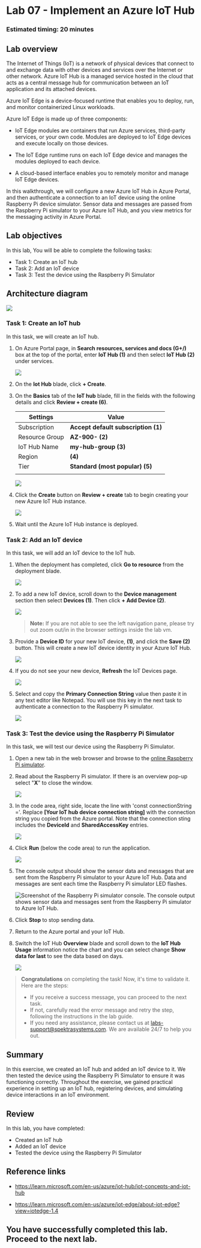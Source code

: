 # Lab 07 - Implement an Azure IoT Hub

### Estimated timing: 20 minutes

## Lab overview

The Internet of Things (IoT) is a network of physical devices that connect to and exchange data with other devices and services over the Internet or other network. Azure IoT Hub is a managed service hosted in the cloud that acts as a central message hub for communication between an IoT application and its attached devices.

Azure IoT Edge is a device-focused runtime that enables you to deploy, run, and monitor containerized Linux workloads.

Azure IoT Edge is made up of three components:

 - IoT Edge modules are containers that run Azure services, third-party services, or your own code. Modules are deployed to IoT Edge devices and execute locally on those devices.
 
 - The IoT Edge runtime runs on each IoT Edge device and manages the modules deployed to each device.

 - A cloud-based interface enables you to remotely monitor and manage IoT Edge devices.

In this walkthrough, we will configure a new Azure IoT Hub in Azure Portal, and then authenticate a connection to an IoT device using the online Raspberry Pi device simulator. Sensor data and messages are passed from the Raspberry Pi simulator to your Azure IoT Hub, and you view metrics for the messaging activity in Azure Portal.

## Lab objectives

In this lab, You will be able to complete the following tasks:

+ Task 1: Create an IoT hub
+ Task 2: Add an IoT device
+ Task 3: Test the device using the Raspberry Pi Simulator

## Architecture diagram

![](../images/az900lab07.PNG) 

### Task 1: Create an IoT hub

In this task, we will create an IoT hub. 

1. On Azure Portal page, in **Search resources, services and docs (G+/)** box at the top of the portal, enter **IoT Hub (1)** and then select **IoT Hub (2)** under services.

   ![](./images/az-900-77.png)
  
1. On the **Iot Hub** blade, click **+ Create**.

1. On the **Basics** tab of the **IoT hub** blade, fill in the fields with the following details and click **Review + create (6)**.

    | Settings | Value |
    |--|--|
    | Subscription | **Accept default subscription (1)** |
    | Resource Group | **AZ-900-<inject key="DeploymentID" enableCopy="false"/> (2)**  |
    | IoT Hub Name | **my-hub-group<inject key="DeploymentID" enableCopy="false" /> (3)** |
    | Region | **<inject key="Region" enableCopy="false"/> (4)** |
    | Tier | **Standard (most popular) (5)** |
    |||

    ![](./images/az-900-78.png)
  
1. Click the **Create** button on **Review + create** tab to begin creating your new Azure IoT Hub instance.

   ![](./images/az-900-79.png)

1. Wait until the Azure IoT Hub instance is deployed. 

### Task 2: Add an IoT device

In this task, we will add an IoT device to the IoT hub. 

1. When the deployment has completed, click **Go to resource** from the deployment blade. 

	![](../images/lab7-image3.png)

1. To add a new IoT device, scroll down to the **Device management** section then select **Devices (1)**. Then click **+ Add Device (2)**.

	![](../images/lab7-image4.png)

   >**Note:** If you are not able to see the left navigation pane, please try out zoom out/in in the browser settings inside the lab vm.

1. Provide a **Device ID** for your new IoT device, **<inject key="DeploymentID" enableCopy="false" />** **(1)**, and click the **Save (2)** button. This will create a new IoT device identity in your Azure IoT Hub.

   ![](../images/lab7-image5.png)
  
1. If you do not see your new device, **Refresh** the IoT Devices page.

   ![](../images/lab7-image6.png)

1. Select **<inject key="DeploymentID" enableCopy="false" />** and copy the **Primary Connection String** value then paste it in any text editor like Notepad. You will use this key in the next task to authenticate a connection to the Raspberry Pi simulator.

	![](../images/lab7-image7.png)

### Task 3: Test the device using the Raspberry Pi Simulator

In this task, we will test our device using the Raspberry Pi Simulator. 

1. Open a new tab in the web browser and browse to the [online Raspberry Pi simulator](https://azure-samples.github.io/raspberry-pi-web-simulator/#Getstarted). 

1. Read about the Raspberry Pi simulator. If there is an overview pop-up select "**X**" to close the window.

    ![](../images/lab7-image8.png)

1. In the code area, right side, locate the line with 'const connectionString ='. Replace **[Your IoT hub device connection string]**  with the connection string you copied from the Azure portal. Note that the connection sting includes the **DeviceId** and **SharedAccessKey** entries.

	![](../images/lab7-image9.png)

1. Click **Run** (below the code area) to run the application.

    ![](../images/lab7-image10.png)
  
1. The console output should show the sensor data and messages that are sent from the Raspberry Pi simulator to your Azure IoT Hub. Data and messages are sent each time the Raspberry Pi simulator LED flashes. 

	![Screenshot of the Raspberry Pi simulator console.  The console output shows sensor data and messages sent from the Raspberry Pi simulator to Azure IoT Hub.](../images/AZ-9000705.png)

1. Click **Stop** to stop sending data.

1. Return to the Azure portal and your IoT Hub.

1. Switch the IoT Hub **Overview** blade and scroll down to the **IoT Hub Usage** information notice the chart and you can select change **Show data for last** to see the data based on days.

   ![](./images/az-900-80.png)

> **Congratulations** on completing the task! Now, it's time to validate it. Here are the steps:
> - If you receive a success message, you can proceed to the next task.
> - If not, carefully read the error message and retry the step, following the instructions in the lab guide. 
> - If you need any assistance, please contact us at labs-support@spektrasystems.com. We are available 24/7 to help you out.

<validation step="c3f78c30-0c67-4b92-b8e7-9cf3c9df79a7" />

## Summary
In this exercise, we created an IoT hub and added an IoT device to it. We then tested the device using the Raspberry Pi Simulator to ensure it was functioning correctly. Throughout the exercise, we gained practical experience in setting up an IoT hub, registering devices, and simulating device interactions in an IoT environment.

## Review
In this lab, you have completed:
- Created an IoT hub
- Added an IoT device
- Tested the device using the Raspberry Pi Simulator

## Reference links

- https://learn.microsoft.com/en-us/azure/iot-hub/iot-concepts-and-iot-hub
  
- https://learn.microsoft.com/en-us/azure/iot-edge/about-iot-edge?view=iotedge-1.4

  
## You have successfully completed this lab. Proceed to the next lab.
